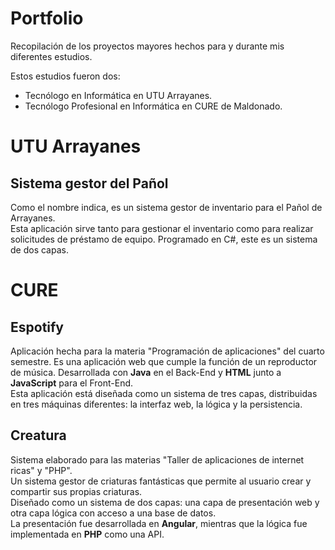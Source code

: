 # Portfolio  
Recopilación de los proyectos mayores hechos para y durante mis diferentes estudios.

Estos estudios fueron dos:
- Tecnólogo en Informática en UTU Arrayanes.
- Tecnólogo Profesional en Informática en CURE de Maldonado. 
# UTU Arrayanes 
## Sistema gestor del Pañol  
Como el nombre indica, es un sistema gestor de inventario para el Pañol de Arrayanes.  
Esta aplicación sirve tanto para gestionar el inventario como para realizar solicitudes de préstamo de equipo.
Programado en C#, este es un sistema de dos capas.

# CURE  
## Espotify  
Aplicación hecha para la materia "Programación de aplicaciones" del cuarto semestre.
Es una aplicación web que cumple la función de un reproductor de música. Desarrollada con **Java** en el Back-End y **HTML** junto a **JavaScript** para el Front-End.  
Esta aplicación está diseñada como un sistema de tres capas, distribuidas en tres máquinas diferentes: la interfaz web, la lógica y la persistencia.  

## Creatura  
Sistema elaborado para las materias "Taller de aplicaciones de internet ricas" y "PHP".  
Un sistema gestor de criaturas fantásticas que permite al usuario crear y compartir sus propias criaturas.  
Diseñado como un sistema de dos capas: una capa de presentación web y otra capa lógica con acceso a una base de datos.  
La presentación fue desarrollada en **Angular**, mientras que la lógica fue implementada en **PHP** como una API.  
